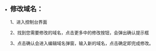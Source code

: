- ## **修改域名：**

   

  1、进入控制台界面  

  2、找到您需要修改的域名，点击更多中的修改按钮，会弹出确认提示框

  3、点击确认会进入编辑域名弹窗，输入新的域名，点击确定即完成修改。
   
